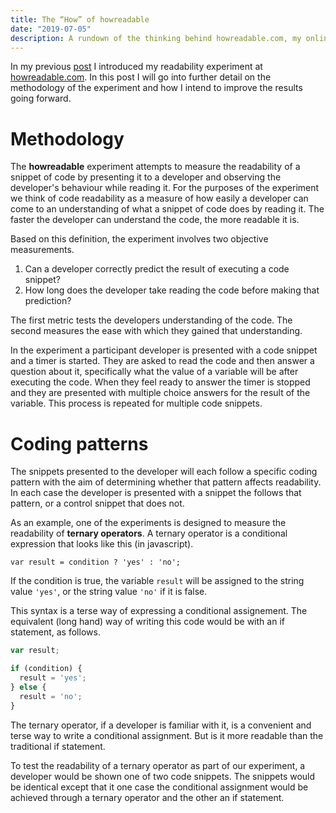 ```yaml
---
title: The “How” of howreadable
date: "2019-07-05"
description: A rundown of the thinking behind howreadable.com, my online experiment to measure code readability. How the experiment works and what I hope to measure with it.
---
```


In my previous [post](/readable-code-prescription) I introduced my readability experiment at [howreadable.com](http://howreadable.com). In this post I will go into further detail on the methodology of the experiment and how I intend to improve the results going forward.

# Methodology

The **howreadable** experiment attempts to measure the readability of a snippet of code by presenting it to a developer and observing the developer's behaviour while reading it. For the purposes of the experiment we think of code readability as a measure of how easily a developer can come to an understanding of what a snippet of code does by reading it. The faster the developer can understand the code, the more readable it is.

Based on this definition, the experiment involves two objective measurements.

1. Can a developer correctly predict the result of executing a code snippet?
2. How long does the developer take reading the code before making that prediction?

The first metric tests the developers understanding of the code. The second measures the ease with which they gained that understanding.

In the experiment a participant developer is presented with a code snippet and a timer is started. They are asked to read the code and then answer a question about it, specifically what the value of a variable will be after executing the code. When they feel ready to answer the timer is stopped and they are presented with multiple choice answers for the result of the variable. This process is repeated for multiple code snippets.

# Coding patterns

The snippets presented to the developer will each follow a specific coding pattern with the aim of determining whether that pattern affects readability. In each case the developer is presented with a snippet the follows that pattern, or a control snippet that does not.

As an example, one of the experiments is designed to measure the readability of **ternary operators**. A ternary operator is a conditional expression that looks like this (in javascript).

```
var result = condition ? 'yes' : 'no';
```

If the condition is true, the variable `result` will be assigned to the string value `'yes'`, or the string value `'no'` if it is false.

This syntax is a terse way of expressing a conditional assignement. The equivalent (long hand) way of writing this code would be with an if statement, as follows.

```js
var result;

if (condition) {
  result = 'yes';
} else {
  result = 'no';
}
```

The ternary operator, if a developer is familiar with it, is a convenient and terse way to write a conditional assignment. But is it more readable than the traditional if statement.

To test the readability of a ternary operator as part of our experiment, a developer would be shown one of two code snippets. The snippets would be identical except that it one case the conditional assignment would be achieved through a ternary operator and the other an if statement.

